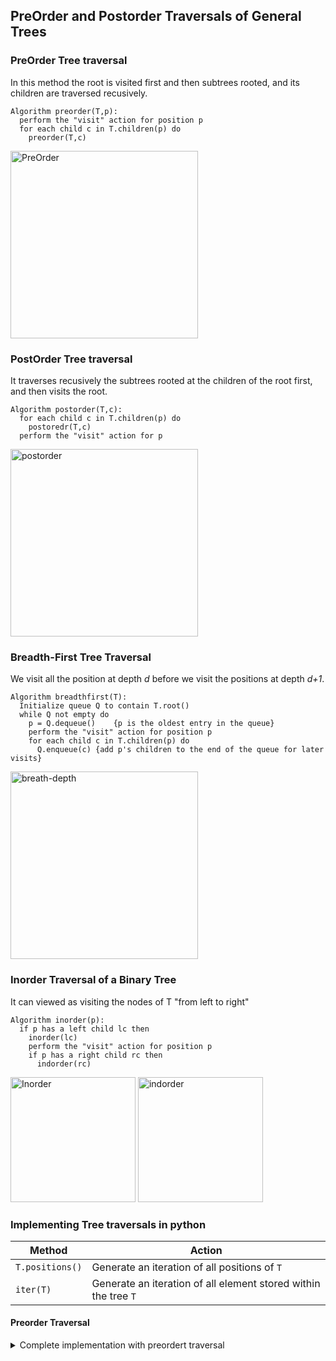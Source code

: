 ## PreOrder and Postorder Traversals of General Trees

### PreOrder Tree traversal
In this method the root is visited first and then subtrees rooted,
and its children are traversed recusively.

```
Algorithm preorder(T,p): 
  perform the "visit" action for position p
  for each child c in T.children(p) do 
    preorder(T,c)
```
<img src="https://encrypted-tbn0.gstatic.com/images?q=tbn:ANd9GcSfAPF9--Vx-1A6Gq3J85E42WtyRO8pY4NOuw&usqp=CAU" alt="PreOrder" height="300"/>

### PostOrder Tree traversal
It traverses recusively the subtrees rooted at the children of the 
root first, and then visits the root.

 ```
 Algorithm postorder(T,c): 
   for each child c in T.children(p) do 
     postoredr(T,c)
   perform the "visit" action for p
 ```
 <img src="https://s3.ap-south-1.amazonaws.com/afteracademy-server-uploads/how-to-traverse-in-a-tree-postorder-13146c73f47dcf88.png" alt="postorder" height="300"/>

### Breadth-First Tree Traversal
We visit all the position at depth *d* before we visit the positions 
at depth *d+1*.

```
Algorithm breadthfirst(T): 
  Initialize queue Q to contain T.root()
  while Q not empty do
    p = Q.dequeue()    {p is the oldest entry in the queue}
    perform the "visit" action for position p
    for each child c in T.children(p) do
      Q.enqueue(c) {add p's children to the end of the queue for later visits}
```
<img src="https://res.cloudinary.com/practicaldev/image/fetch/s--tjMTJZx2--/c_imagga_scale,f_auto,fl_progressive,h_420,q_auto,w_1000/https://dev-to-uploads.s3.amazonaws.com/uploads/articles/n28vjy9759lvwwd59j6d.png" alt="breath-depth" height="300"/>

### Inorder Traversal of a Binary Tree
It can viewed as visiting the nodes of T "from left to right"
```
Algorithm inorder(p): 
  if p has a left child lc then
    inorder(lc)
    perform the "visit" action for position p
    if p has a right child rc then
      indorder(rc)
```

<img src="https://www.techiedelight.com/wp-content/uploads/Inorder-Traversal.png" alt="Inorder" height="200"/> 
<img src="https://upload.wikimedia.org/wikipedia/commons/7/7a/Threaded_tree.svg" alt="indorder" height='200'/>

### Implementing Tree traversals in python

|Method|Action|
|---|---|
|`T.positions()`|Generate an iteration of all positions of `T`|
|`iter(T)`|Generate an iteration of all element stored within the tree `T`|

#### Preorder Traversal

<details>

<summary>Complete implementation with preordert traversal</summary>

```py
from typing import Iterator 
#It allow us me to indicate Iterator return type 
class Tree:
    class Position:
        def element(self):
            raise NotImplemented('must be implemented')
        def __eq__(self, __o: object) -> bool:
            raise NotImplemented('must be implemented')
        def __ne__(self, other) -> bool:
            return not ( self==other)
    def root( self ): 
        raise NotImplemented('must be implemented')
    def parent( self , p:Position ) : 
        raise NotImplemented('must be implemented')
    def num_children( self , p:Position ) -> int:
        raise NotImplemented('must be implemented')
    def children( self , p:Position ):
        raise NotImplemented('must be implemented')
    def __len__( self )  -> int: 
        raise NotImplemented('must be implemented')
    def is_root( self , p :Position) -> bool: 
        return self.root() == p
    def is_leaf( self , p :Position) -> bool: 
        return self.num_children(p) == 0
    def is_empty( self ) -> bool:
        return len(self) == 0

class BinaryTree(Tree):
    def left(self, p): 
        raise NotImplemented('must be implemented')
    def right(self,p): 
        raise NotImplemented('must be implemented')
    def sibling(self,p):
        parent = self.parent(p)
        if parent is None:
            return None
        else: 
            if p == self.left(parent): 
                return self.right(parent)
            else: 
                return self.left(parent)
    def children(self, p):
        if self.left(p) is not None: 
            yield self.left(p) 
        if self.right(p) is not None: 
            yield self.right(p)

class LinkedBinaryTree(BinaryTree): 
    """Linked representation of a binary tree structure"""
    class _Node: 
        __slots__ = '_element','_parent','_left','_right'
        def __init__(self, element=None, parent=None, left=None, right=None):
            self._element = element
            self._parent = parent
            self._right = right
            self._left = left
    class Position(BinaryTree.Position): 
        """Abstraction representing the location of a single element"""
        def __init__(self,container,node) -> None:
            """It shouldn't be invoked by the user"""
            self._container = container
            self._node = node
        def element(self):
            """Return the element stored in this position"""
            return self._node._element
        def __eq__(self,other) -> bool:
            """Return True if other is a Position representing the same location"""
            return type(other) is type(self) and other._node is self._node
    def _validate(self,p:Position) -> _Node:
        """Return associated Node, if position is valid"""
        if not isinstance(p,self.Position):
            raise TypeError('p msut be proper Position type!')
        if p._container is not self:
            raise ValueError('p does not belongs to this Tree/Container')
        if p._node._parent is p._node: #Convention for deprecated nodes
            raise ValueError('p is no longer valid')
        return p._node
    def _make_position(self,node: _Node|None) -> Position|None: 
        """Return Position instance for given node(or None if no node)"""
        return self.Position(self,node) if node is not None else None

    def __init__(self) -> None:
        """Create an initially empty binary Tree"""
        self._root = None 
        self._size = 0
    def __len__(self) -> int:
        """Return the total number of elements the tree"""
        return self._size
    def root(self) -> Position|None: 
        """Return the root position of the tree( Or None if its empty )"""
        return self._make_position(self._root)
    def parent(self, p:Position) -> Position|None: 
        """Return the Position of the p's parent(Or None if p is the root)"""
        node = self._validate(p)
        return self._make_position(node._parent) 
    def left(self,p)-> Position|None:
        """Return the Position of the p's left child( or None if no left child )"""
        node = self._validate(p)
        return self._make_position(node._left)
    def right(self,p) -> Position|None:
        """Return the Position of p's right child( or None if no right child )"""
        node = self._validate(p)
        return self._make_position(node._right)
    def num_children(self, p:Position) -> int:
        """Return the number of childen of position p"""
        node = self._validate(p)
        count = 0 
        if node._left is not None:
            count+=1
        if node._right is not None:
            count+=1
        return count
    def _add_root(self,e) -> Position|None: 
        """Place element e at the root of an EMPTY TREE and return the new Position
        
        Raise ValueError if tree nonempty
        """
        if self._root is not None: raise ValueError("Root Exists")
        self._size = 1
        self._root = self._Node(e)
        return self._make_position(self._root)
    def _add_left(self,p,e)->Position|None: 
        """Create a new left child for Position p, storing element e
        Return the position of the new node
        Raise ValueError if Position p is invalid or p already has a left child
        """
        node = self._validate(p)
        if node._left is not None: raise ValueError("Left child already exists!")
        self._size +=1
        node._left = self._Node(e,node)
        return self._make_position(node._left)
    def _add_right(self,p,e) -> Position|None:
        """Create a new right child for Position p, storing element e
        Return the Position of new node. 
        Raise ValueError if Position p is invalid or p already has a right child
        """
        node = self._validate(p)
        if node._right is not None: raise ValueError("The right child already exists!")
        self._size+=1
        node._right = self._Node(e,node)
        return self._make_position(node._right)
    def _replace(self,p:Position,e):
        """Replace the element at position p with e, and return old element"""
        node = self._validate(p)
        old = node._element
        node._element = e
        return old
    def _delete(self,p:Position):
        """Delete the node at Position p, and replace it with its child if any
        Return the element that had been stored at position p
        Raise ValueError if Position p is invalid or p has 2 children
        """
        node = self._validate(p)
        if self.num_children(p) == 2: raise ValueError("The position has 2 children")
        child = node._left if node._left else node._right
        if child is not None:
            child._parent = node._parent #child's grandparent becomes the new parent
        if node is self._root:
            self._root = child
        else:
            parent = node._parent
            if node is parent._left: 
                parent._left = child
            else: 
                parent._right = child
                self._size-=1
                node._parent = node
                return node._element
    def _attach(self,p:Position,t1,t2)-> None:
        """Attach trees t1 and t2 as left and right subtrees of external p"""
        node = self._validate(p)
        if not self.is_leaf(p): raise ValueError('position must be leaf')
        if not type(self) is type(t1) is type(t2): #The 3 trees should be the same type
            raise TypeError('Three types must match')
        self._size += len(t1) + len(t2)
        if not t1.is_empty():
            t1._root._parent = node
            node._left = t1._root
            t1._root = None # because we already have a root reference
            t1._size = 0 
        if not t2.is_empty():
            t2._root._parent = node
            node._right = t2._root
            t2._root = None 
            t2._size = 0
    def preorder(self)-> Iterator[Position]: 
        """Generate a preorder iteration of positions in the tree"""
        if not self.is_empty():
            for p in self._subtree_preorder(self.root()): 
                yield p
    def _subtree_preorder(self,p)->Iterator:
        """Generate a preorder iteration of positions in subtre rooted at p"""
        #this generates recusively the children an the main position p
        #we are only generating the position, we don't include the action itself
        yield p
        #the base case is when p is leaf
        for c in self.children(p):
            for other in self._subtree_preorder(c):
                yield other
    def positions(self) -> Iterator[Position]:
        """Generate an iteration of the tree's positions."""
        return self.preorder() #return entire preorder iteration

```

</details>

